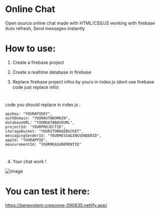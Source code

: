 # Online Chat
Open source online chat made with HTML/CSS/JS working with firebase 
Auto refresh, Send messages instantly

# How to use:

1) Create a firebase project

2) Create a realtime database in firebase

3) Replace firebase project infos by yours in index.js (dont use firebase code just replace info)

#

  code you should replace in index.js :

    apiKey: "YOURAPIKEY",
    authDomain: "YOURAUTHDOMAIN",
    databaseURL: "YOURDATABASEURL",
    projectId: "YOURPROJECTID",
    storageBucket: "YOURSTORAGEBUCKET",
    messagingSenderId: "YOURMESSAGINGSENDERID",
    appId: "YOURAPPID",
    measurementId: "YOURMEASUREMENTID"
 #   
 
 4) Your chat work !

![image](https://user-images.githubusercontent.com/107274510/211211363-2c785616-400e-4bc1-ab1d-5535518047f8.png)

#

# You can test it here:

https://benevolent-creponne-590835.netlify.app/

#
